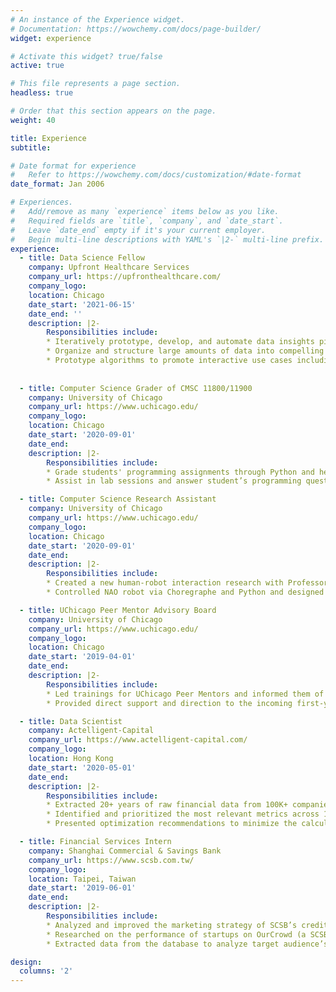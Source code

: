 ```yaml
---
# An instance of the Experience widget.
# Documentation: https://wowchemy.com/docs/page-builder/
widget: experience

# Activate this widget? true/false
active: true

# This file represents a page section.
headless: true

# Order that this section appears on the page.
weight: 40

title: Experience
subtitle:

# Date format for experience
#   Refer to https://wowchemy.com/docs/customization/#date-format
date_format: Jan 2006

# Experiences.
#   Add/remove as many `experience` items below as you like.
#   Required fields are `title`, `company`, and `date_start`.
#   Leave `date_end` empty if it's your current employer.
#   Begin multi-line descriptions with YAML's `|2-` multi-line prefix.
experience:
  - title: Data Science Fellow
    company: Upfront Healthcare Services
    company_url: https://upfronthealthcare.com/
    company_logo: 
    location: Chicago
    date_start: '2021-06-15'
    date_end: ''
    description: |2-
        Responsibilities include:
        * Iteratively prototype, develop, and automate data insights pipelines for anomaly detection through Microsoft Azure Synapse Analytics and Apache Spark Databricks
        * Organize and structure large amounts of data into compelling reports and dashboards using SQL and Tableau
        * Prototype algorithms to promote interactive use cases including intelligent outreach and dynamic personalization
  
        
  - title: Computer Science Grader of CMSC 11800/11900
    company: University of Chicago
    company_url: https://www.uchicago.edu/
    company_logo: 
    location: Chicago
    date_start: '2020-09-01'
    date_end: 
    description: |2-
        Responsibilities include:
        * Grade students' programming assignments through Python and help with subversion, git, canvas, and gradescope to assist the professors with the instruction of the course
        * Assist in lab sessions and answer student’s programming questions to help students better understand the course materials about data science and Machine Learning

  - title: Computer Science Research Assistant
    company: University of Chicago
    company_url: https://www.uchicago.edu/
    company_logo: 
    location: Chicago
    date_start: '2020-09-01'
    date_end: 
    description: |2-
        Responsibilities include:
        * Created a new human-robot interaction research with Professor Sarah Sebo at UChicago Department of Computer Science to investigate how NAO robots can facilitate deep conversations among human subjects
        * Controlled NAO robot via Choregraphe and Python and designed a program on Unity Game Engine that enables NAO to ask questions to pairs of participants and guide them in a meaningful conversation

  - title: UChicago Peer Mentor Advisory Board
    company: University of Chicago
    company_url: https://www.uchicago.edu/
    company_logo: 
    location: Chicago
    date_start: '2019-04-01'
    date_end: 
    description: |2-
        Responsibilities include:
        * Led trainings for UChicago Peer Mentors and informed them of their responsibilities
        * Provided direct support and direction to the incoming first-years and transfer students by responding to their questions, as they complete various tasks related to their transition to the College and the University of Chicago

  - title: Data Scientist
    company: Actelligent-Capital
    company_url: https://www.actelligent-capital.com/
    company_logo: 
    location: Hong Kong
    date_start: '2020-05-01'
    date_end: 
    description: |2-
        Responsibilities include:
        * Extracted 20+ years of raw financial data from 100K+ companies to calculate the financial metrics in each factor of the Fama and French model using SQL and Python
        * Identified and prioritized the most relevant metrics across 1000+ industries and sectors using a Machine Learning model to ultimately predict stock price performance and risks
        * Presented optimization recommendations to minimize the calculation time for financial metrics via Cython

  - title: Financial Services Intern
    company: Shanghai Commercial & Savings Bank
    company_url: https://www.scsb.com.tw/
    company_logo: 
    location: Taipei, Taiwan
    date_start: '2019-06-01'
    date_end: 
    description: |2-
        Responsibilities include:
        * Analyzed and improved the marketing strategy of SCSB’s credit card to increase its reach, engagement, and sales through Google Analytics and AdWords
        * Researched on the performance of startups on OurCrowd (a SCSB-sponsored startup investing platform) to assist the investment team with adjusting the investment plans
        * Extracted data from the database to analyze target audience’s engagement with the online bank by Python

design:
  columns: '2'
---
```


